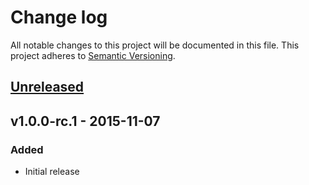 # Change log
All notable changes to this project will be documented in this file.
This project adheres to [Semantic Versioning](http://semver.org/).

## [Unreleased][unreleased]

## v1.0.0-rc.1 - 2015-11-07
### Added
- Initial release

[unreleased]: http://gitub.com/piotr-cz/import/compare/v1.0.0-rc.1...HEAD
